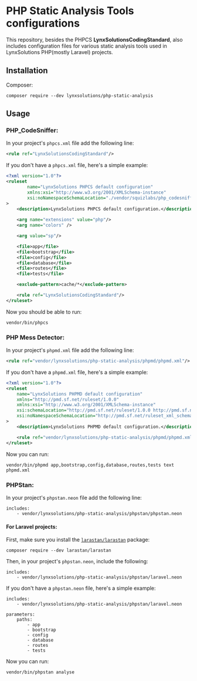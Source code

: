 # PHP Static Analysis Tools configurations

This repository, besides the PHPCS **LynxSolutionsCodingStandard**, also includes configuration files for various static analysis tools used in LynxSolutions PHP(mostly Laravel) projects.

## Installation

Composer:
```shell
composer require --dev lynxsolutions/php-static-analysis
```

## Usage

### PHP_CodeSniffer:

In your project's `phpcs.xml` file add the following line:
```xml
<rule ref="LynxSolutionsCodingStandard"/>
```

If you don't have a `phpcs.xml` file, here's a simple example:
```xml
<?xml version="1.0"?>
<ruleset
        name="LynxSolutions PHPCS default configuration"
        xmlns:xsi="http://www.w3.org/2001/XMLSchema-instance"
        xsi:noNamespaceSchemaLocation="./vendor/squizlabs/php_codesniffer/phpcs.xsd"
>
    <description>LynxSolutions PHPCS default configuration.</description>
    
    <arg name="extensions" value="php"/>
    <arg name="colors" />

    <arg value="sp"/>

    <file>app</file>
    <file>bootstrap</file>
    <file>config</file>
    <file>database</file>
    <file>routes</file>
    <file>tests</file>

    <exclude-pattern>cache/*</exclude-pattern>

    <rule ref="LynxSolutionsCodingStandard"/>
</ruleset>
```

Now you should be able to run:
```shell
vendor/bin/phpcs
```

### PHP Mess Detector:
In your project's `phpmd.xml` file add the following line:
```xml
<rule ref="vendor/lynxsolutions/php-static-analysis/phpmd/phpmd.xml"/>
```

If you don't have a `phpmd.xml` file, here's a simple example:
```xml
<?xml version="1.0"?>
<ruleset
    name="LynxSolutions PHPMD default configuration"
    xmlns="http://pmd.sf.net/ruleset/1.0.0"
    xmlns:xsi="http://www.w3.org/2001/XMLSchema-instance"
    xsi:schemaLocation="http://pmd.sf.net/ruleset/1.0.0 http://pmd.sf.net/ruleset_xml_schema.xsd"
    xsi:noNamespaceSchemaLocation="http://pmd.sf.net/ruleset_xml_schema.xsd"
>
    <description>LynxSolutions PHPMD default configuration.</description>

    <rule ref="vendor/lynxsolutions/php-static-analysis/phpmd/phpmd.xml"/>
</ruleset>
```

Now you can run:
```shell
vendor/bin/phpmd app,bootstrap,config,database,routes,tests text phpmd.xml
```

### PHPStan:
In your project's `phpstan.neon` file add the following line:
```neon
includes:
    - vendor/lynxsolutions/php-static-analysis/phpstan/phpstan.neon
```

#### For Laravel projects:
First, make sure you install the [`larastan/larastan`](https://github.com/larastan/larastan) package:
```shell
composer require --dev larastan/larastan
```

Then, in your project's `phpstan.neon`, include the following:
```neon
includes:
    - vendor/lynxsolutions/php-static-analysis/phpstan/laravel.neon
```

If you don't have a `phpstan.neon` file, here's a simple example:
```neon
includes:
    - vendor/lynxsolutions/php-static-analysis/phpstan/laravel.neon

parameters:
    paths:
        - app
        - bootstrap
        - config
        - database
        - routes
        - tests
```

Now you can run:
```shell
vendor/bin/phpstan analyse
```
